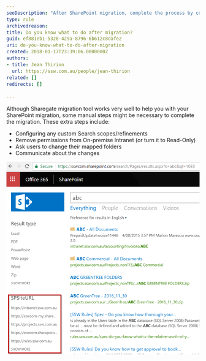 ```yaml
---
seoDescription: "After SharePoint migration, complete the process by configuring custom search scopes, removing on-premise permissions, and communicating changes to users."
type: rule
archivedreason: 
title: Do you know what to do after migration?
guid: ef881eb1-5328-429a-8796-6b612c8dafe2
uri: do-you-know-what-to-do-after-migration
created: 2018-01-17T23:39:06.0000000Z
authors:
- title: Jean Thirion
  url: https://ssw.com.au/people/jean-thirion
related: []
redirects: []

---
```


Although Sharegate migration tool works very well to help you with your SharePoint migration, some manual steps might be necessary to complete the migration. These extra steps include:


<!--endintro-->

* Configuring any custom Search scopes/refinements
* Remove permissions from On-premise Intranet (or turn it to Read-Only)
* Ask users to change their mapped folders
* Communicate about the changes


![Figure: After migration set your custom refinements so users can filter down into a specific area](set-custom-refinements.png)
